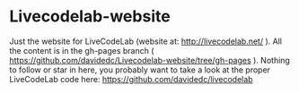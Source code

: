 Livecodelab-website
===================

Just the website for LiveCodeLab (website at: http://livecodelab.net/ ). All the content is in the gh-pages branch ( https://github.com/davidedc/Livecodelab-website/tree/gh-pages ). Nothing to follow or star in here, you probably want to take a look at the proper LiveCodeLab code here: https://github.com/davidedc/livecodelab
